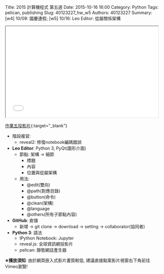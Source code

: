 Title: 2015 計算機程式 第五週
Date: 2015-10-16 16:00
Category: Python
Tags: pelican, publishing
Slug: 40123227_hw_w5
Authors: 40123227
Summary: [w4] 10/09: 國慶連假; [w5] 10/16: Leo Editor: 從屬關係架構





<iframe src="40123227_cp_w5_p.html" width="500" height="300"></iframe>

[作業五投影片](40123227_cp_w5_p.html){:target="_blank"}

  * 階段複習:
      * reveal2: 修復notebook編碼錯誤
  * **Leo Editor**: Python 3, PyQt(圖形介面)
      * 節點: 架構 -> 細節
          * 標題
          * 內容
          * 位置與從屬架構
      * 用法: 
          * @edit(雙向)
          * @path(對應目錄)
          * @button(命令)
          * @clean(架構)
          * @language
          * @others(所有子節點內容)
  * **GitHub**: 倉儲
      * 新增 -> git clone -> download -> setting -> collaborator(協同者)
  * **Python 3**: 語法
      * IPython Notebook: Jupyter
      * reveal.js: 全球資訊網投影片
      * pelican: 靜態網誌產生器


**※播放須知**: 由於網頁嵌入式影片畫質較低, 建議直接點案影片視窗右下角前往Vimeo瀏覽!


